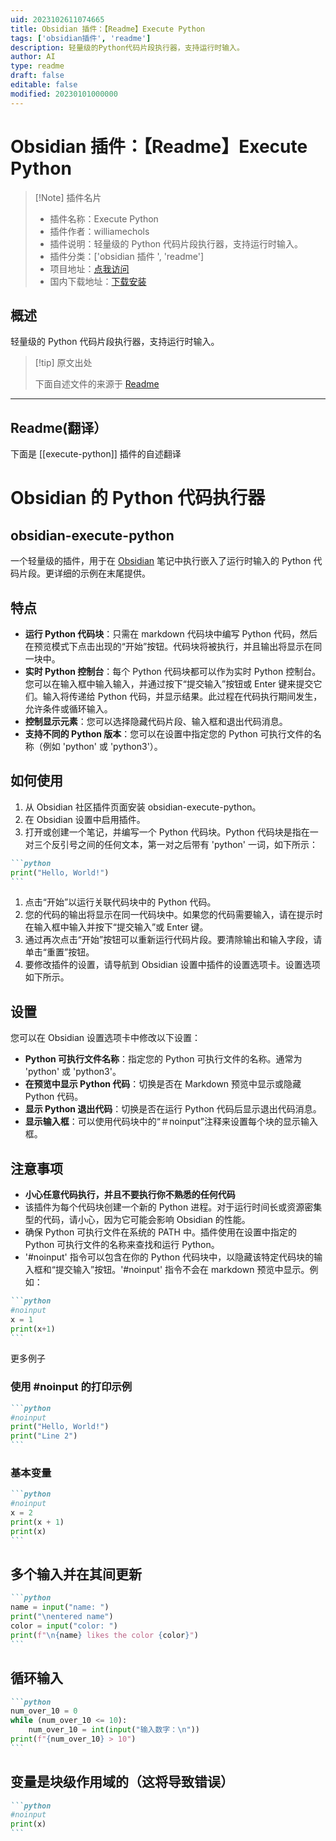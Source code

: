 ```yaml
---
uid: 2023102611074665
title: Obsidian 插件：【Readme】Execute Python
tags: ['obsidian插件', 'readme']
description: 轻量级的Python代码片段执行器，支持运行时输入。
author: AI
type: readme
draft: false
editable: false
modified: 20230101000000
---
```


# Obsidian 插件：【Readme】Execute Python

> [!Note] 插件名片
> - 插件名称：Execute Python
> - 插件作者：williamechols
> - 插件说明：轻量级的 Python 代码片段执行器，支持运行时输入。
> - 插件分类：['obsidian 插件 ', 'readme']
> - 项目地址：[点我访问](https://github.com/williamechols/obsidian-execute-python)
> - 国内下载地址：[下载安装](https://pkmer.cn/products/plugin/pluginMarket/?execute-python)

## 概述

轻量级的 Python 代码片段执行器，支持运行时输入。

> [!tip] 原文出处
>
>下面自述文件的来源于 [Readme](https://ghproxy.net/https://raw.githubusercontent.com/WilliamEchols/obsidian-execute-python/master/README.md)
>

---

## Readme(翻译）

下面是 [[execute-python]] 插件的自述翻译

# Obsidian 的 Python 代码执行器

## obsidian-execute-python

一个轻量级的插件，用于在 [Obsidian](https://obsidian.md/) 笔记中执行嵌入了运行时输入的 Python 代码片段。更详细的示例在末尾提供。

## 特点

- **运行 Python 代码块**：只需在 markdown 代码块中编写 Python 代码，然后在预览模式下点击出现的“开始”按钮。代码块将被执行，并且输出将显示在同一块中。
- **实时 Python 控制台**：每个 Python 代码块都可以作为实时 Python 控制台。您可以在输入框中输入输入，并通过按下“提交输入”按钮或 Enter 键来提交它们。输入将传递给 Python 代码，并显示结果。此过程在代码执行期间发生，允许条件或循环输入。
- **控制显示元素**：您可以选择隐藏代码片段、输入框和退出代码消息。
- **支持不同的 Python 版本**：您可以在设置中指定您的 Python 可执行文件的名称（例如 'python' 或 'python3'）。

## 如何使用

1. 从 Obsidian 社区插件页面安装 obsidian-execute-python。
2. 在 Obsidian 设置中启用插件。
3. 打开或创建一个笔记，并编写一个 Python 代码块。Python 代码块是指在一对三个反引号之间的任何文本，第一对之后带有 'python' 一词，如下所示：

````markdown
```python
print("Hello, World!")
```
````

1. 点击“开始”以运行关联代码块中的 Python 代码。
2. 您的代码的输出将显示在同一代码块中。如果您的代码需要输入，请在提示时在输入框中输入并按下“提交输入”或 Enter 键。
3. 通过再次点击“开始”按钮可以重新运行代码片段。要清除输出和输入字段，请单击“重置”按钮。
4. 要修改插件的设置，请导航到 Obsidian 设置中插件的设置选项卡。设置选项如下所示。

## 设置

您可以在 Obsidian 设置选项卡中修改以下设置：

- **Python 可执行文件名称**：指定您的 Python 可执行文件的名称。通常为 'python' 或 'python3'。
- **在预览中显示 Python 代码**：切换是否在 Markdown 预览中显示或隐藏 Python 代码。
- **显示 Python 退出代码**：切换是否在运行 Python 代码后显示退出代码消息。
- **显示输入框**：可以使用代码块中的“＃noinput”注释来设置每个块的显示输入框。

## 注意事项

- **小心任意代码执行，并且不要执行你不熟悉的任何代码**
- 该插件为每个代码块创建一个新的 Python 进程。对于运行时间长或资源密集型的代码，请小心，因为它可能会影响 Obsidian 的性能。
- 确保 Python 可执行文件在系统的 PATH 中。插件使用在设置中指定的 Python 可执行文件的名称来查找和运行 Python。
- '#noinput' 指令可以包含在你的 Python 代码块中，以隐藏该特定代码块的输入框和“提交输入”按钮。'#noinput' 指令不会在 markdown 预览中显示。例如：

````markdown
```python
#noinput
x = 1
print(x+1)
```
````

更多例子

### 使用 \#noinput 的打印示例

````markdown
```python
#noinput
print("Hello, World!")
print("Line 2")
```
````

### 基本变量

````markdown
```python
#noinput
x = 2
print(x + 1)
print(x)
```
````

## 多个输入并在其间更新

````markdown
```python
name = input("name: ")
print("\nentered name")
color = input("color: ")
print(f"\n{name} likes the color {color}")
```
````

## 循环输入

````markdown
```python
num_over_10 = 0
while (num_over_10 <= 10):
	num_over_10 = int(input("输入数字：\n"))
print(f"{num_over_10} > 10")
```
````

## 变量是块级作用域的（这将导致错误）

````markdown
```python
#noinput
print(x)
```
````